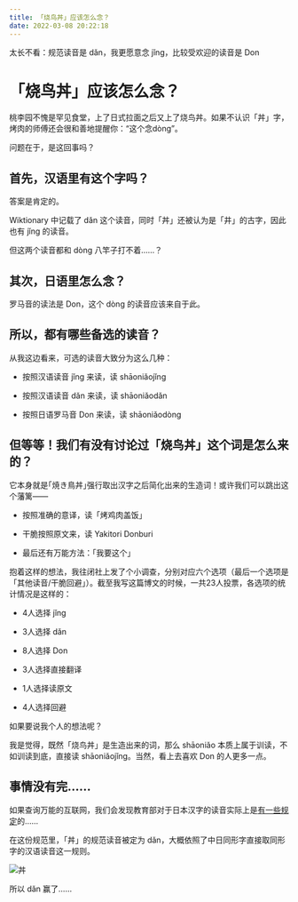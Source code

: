 ```yaml
---
title: 「烧鸟丼」应该怎么念？
date: 2022-03-08 20:22:18
---
```


太长不看：规范读音是 dǎn，我更愿意念 jǐng，比较受欢迎的读音是 Don

# 「烧鸟丼」应该怎么念？

桃李园不愧是罕见食堂，上了日式拉面之后又上了烧鸟丼。如果不认识「丼」字，烤肉的师傅还会很和善地提醒你：“这个念dòng”。

问题在于，是这回事吗？

## 首先，汉语里有这个字吗？

答案是肯定的。

Wiktionary 中记载了 dǎn 这个读音，同时「丼」还被认为是「井」的古字，因此也有 jǐng 的读音。

但这两个读音都和 dòng 八竿子打不着……？

## 其次，日语里怎么念？

罗马音的读法是 Don，这个 dòng 的读音应该来自于此。

## 所以，都有哪些备选的读音？

从我这边看来，可选的读音大致分为这么几种：

- 按照汉语读音 jǐng 来读，读 shāoniǎojǐng

- 按照汉语读音 dǎn 来读，读 shāoniǎodǎn

- 按照日语罗马音 Don 来读，读 shāoniǎodòng

## 但等等！我们有没有讨论过「烧鸟丼」这个词是怎么来的？

它本身就是｢焼き鳥丼｣强行取出汉字之后简化出来的生造词！或许我们可以跳出这个藩篱——

- 按照准确的意译，读「烤鸡肉盖饭」

- 干脆按照原文来，读 Yakitori Donburi

- 最后还有万能方法：「我要这个」

抱着这样的想法，我往闭社上发了个小调查，分别对应六个选项（最后一个选项是「其他读音/干脆回避」）。截至我写这篇博文的时候，一共23人投票，各选项的统计情况是这样的：

- 4人选择 jǐng

- 3人选择 dǎn

- 8人选择 Don

- 3人选择直接翻译

- 1人选择读原文

- 4人选择回避

如果要说我个人的想法呢？

我是觉得，既然「烧鸟丼」是生造出来的词，那么 shāoniǎo 本质上属于训读，不如训读到底，直接读 shāoniǎojǐng。当然，看上去喜欢 Don 的人更多一点。

## 事情没有完……

如果查询万能的互联网，我们会发现教育部对于日本汉字的读音实际上是[有一些规定](http://www.moe.gov.cn/jyb_sjzl/ziliao/A19/201001/t20100115_75698.html)的……

在这份规范里，「丼」的规范读音被定为 dǎn，大概依照了中日同形字直接取同形字的汉语读音这一规则。

![丼](https://i.niupic.com/images/2022/03/08/9Wae.png)

所以 dǎn 赢了……